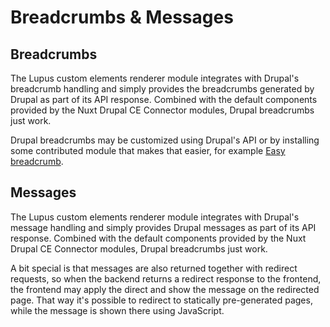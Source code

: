 # Breadcrumbs & Messages

## Breadcrumbs

The Lupus custom elements renderer module integrates with Drupal's breadcrumb handling
and simply provides the breadcrumbs generated by Drupal as part of its API response.
Combined with the default components provided by the Nuxt Drupal CE Connector modules,
Drupal breadcrumbs just work.

Drupal breadcrumbs may be customized using Drupal's API or by installing some contributed
module that makes that easier, for example [Easy breadcrumb](https://www.drupal.org/project/easy_breadcrumb).


## Messages

The Lupus custom elements renderer module integrates with Drupal's message handling
and simply provides Drupal messages as part of its API response. Combined with the
default components provided by the Nuxt Drupal CE Connector modules, Drupal breadcrumbs just work.

A bit special is that messages are also returned together with redirect requests,
so when the backend returns a redirect response to the frontend, the frontend may
apply the direct and show the message on the redirected page. That way it's possible
to redirect to statically pre-generated pages, while the message is shown there
using JavaScript.
